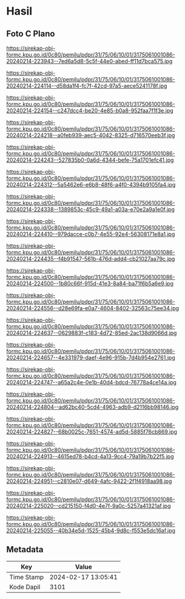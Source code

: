 # Hasil

## Foto C Plano

https://sirekap-obj-formc.kpu.go.id/0c80/pemilu/pdpr/31/75/06/10/01/3175061001086-20240214-223943--7ed6a5d8-5c5f-44e0-abed-ff11d7bca575.jpg

https://sirekap-obj-formc.kpu.go.id/0c80/pemilu/pdpr/31/75/06/10/01/3175061001086-20240214-224114--d58da1f4-fc7f-42cd-97a5-aece5241178f.jpg

https://sirekap-obj-formc.kpu.go.id/0c80/pemilu/pdpr/31/75/06/10/01/3175061001086-20240214-224154--c247dcc4-be20-4e85-b0a8-952faa7f1f3e.jpg

https://sirekap-obj-formc.kpu.go.id/0c80/pemilu/pdpr/31/75/06/10/01/3175061001086-20240214-224218--a0feb939-aec5-4042-8325-d716570eeb3f.jpg

https://sirekap-obj-formc.kpu.go.id/0c80/pemilu/pdpr/31/75/06/10/01/3175061001086-20240214-224243--527835b0-0a6d-4344-befe-75a1701efc41.jpg

https://sirekap-obj-formc.kpu.go.id/0c80/pemilu/pdpr/31/75/06/10/01/3175061001086-20240214-224312--5a5462e6-e6b8-48f6-a4f0-4394b9105fa4.jpg

https://sirekap-obj-formc.kpu.go.id/0c80/pemilu/pdpr/31/75/06/10/01/3175061001086-20240214-224338--1389853c-45c9-49a1-a03a-e70e2a9a1e0f.jpg

https://sirekap-obj-formc.kpu.go.id/0c80/pemilu/pdpr/31/75/06/10/01/3175061001086-20240214-224410--979dacce-c0b7-4e55-92e4-56308171e8a1.jpg

https://sirekap-obj-formc.kpu.go.id/0c80/pemilu/pdpr/31/75/06/10/01/3175061001086-20240214-224435--f4b91547-561b-476d-add4-cb21027aa79c.jpg

https://sirekap-obj-formc.kpu.go.id/0c80/pemilu/pdpr/31/75/06/10/01/3175061001086-20240214-224500--1b80c66f-915d-41e3-8a84-ba71f6b5a6e9.jpg

https://sirekap-obj-formc.kpu.go.id/0c80/pemilu/pdpr/31/75/06/10/01/3175061001086-20240214-224556--d28e69fa-e0a7-4604-8402-32563c75ee34.jpg

https://sirekap-obj-formc.kpu.go.id/0c80/pemilu/pdpr/31/75/06/10/01/3175061001086-20240214-224637--0629883f-c183-4d72-85ed-2ac138d9066d.jpg

https://sirekap-obj-formc.kpu.go.id/0c80/pemilu/pdpr/31/75/06/10/01/3175061001086-20240214-224657--4e331979-daef-4e96-915b-7d4b954e2761.jpg

https://sirekap-obj-formc.kpu.go.id/0c80/pemilu/pdpr/31/75/06/10/01/3175061001086-20240214-224747--a65a2c4e-0e1b-40d4-bdcd-76778a4ce14a.jpg

https://sirekap-obj-formc.kpu.go.id/0c80/pemilu/pdpr/31/75/06/10/01/3175061001086-20240214-224804--ad62bc40-5cd4-4963-adb9-d2116bb98146.jpg

https://sirekap-obj-formc.kpu.go.id/0c80/pemilu/pdpr/31/75/06/10/01/3175061001086-20240214-224827--68b0025c-7651-4574-ad5d-5885f76cb869.jpg

https://sirekap-obj-formc.kpu.go.id/0c80/pemilu/pdpr/31/75/06/10/01/3175061001086-20240214-224913--4615ed78-b4cd-4a13-9cc4-79a19b7b22f5.jpg

https://sirekap-obj-formc.kpu.go.id/0c80/pemilu/pdpr/31/75/06/10/01/3175061001086-20240214-224951--c2810e07-d649-4afc-9422-2f1f4918aa98.jpg

https://sirekap-obj-formc.kpu.go.id/0c80/pemilu/pdpr/31/75/06/10/01/3175061001086-20240214-225020--cd215150-f4d0-4e7f-9a0c-5257a41321af.jpg

https://sirekap-obj-formc.kpu.go.id/0c80/pemilu/pdpr/31/75/06/10/01/3175061001086-20240214-225055--40b34e5d-1525-45b4-9d8c-f553e5dc16af.jpg


## Metadata

| Key        | Value               |
| ---------- | ------------------- |
| Time Stamp | 2024-02-17 13:05:41 |
| Kode Dapil | 3101                |




